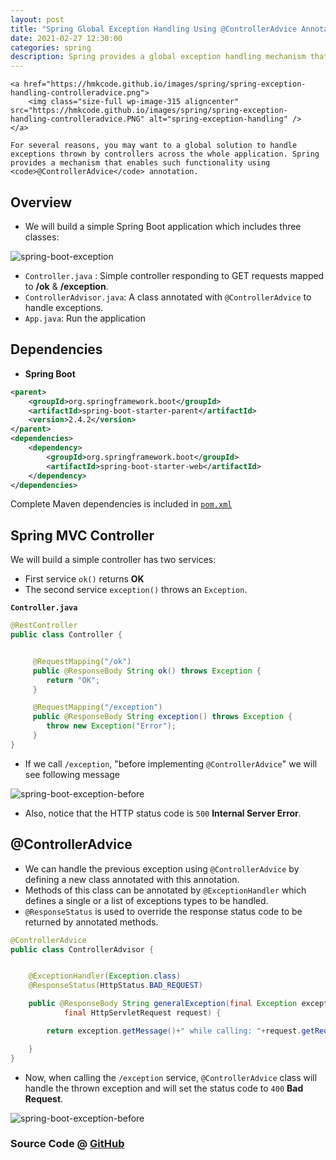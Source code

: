 ```yaml
---
layout: post
title: "Spring Global Exception Handling Using @ControllerAdvice Annotation"
date: 2021-02-27 12:30:00
categories: spring
description: Spring provides a global exception handling mechanism that can be implemented across the whole application using @ControllerAdvice annotation
---
```


<p style="text-align: justify;">
	
	<a href="https://hmkcode.github.io/images/spring/spring-exception-handling-controlleradvice.png">
		<img class="size-full wp-image-315 aligncenter" src="https://hmkcode.github.io/images/spring/spring-exception-handling-controlleradvice.PNG" alt="spring-exception-handling" />
	</a>
	
	For several reasons, you may want to a global solution to handle exceptions thrown by controllers across the whole application. Spring provides a mechanism that enables such functionality using <code>@ControllerAdvice</code> annotation.
</p>

## Overview

- We will build a simple Spring Boot application which includes three classes:

![spring-boot-exception](https://hmkcode.github.io/images/spring/spring-exception-handling-controlleradvice-project.PNG "spring-boot-exception")

- `Controller.java` : Simple controller responding to GET requests mapped to **/ok** & **/exception**.
- `ControllerAdvisor.java`: A class annotated with `@ControllerAdvice` to handle exceptions.
- `App.java`: Run the application

## Dependencies

- **Spring Boot**

```xml
<parent>
	<groupId>org.springframework.boot</groupId>
	<artifactId>spring-boot-starter-parent</artifactId>
	<version>2.4.2</version>
</parent>
<dependencies>
	<dependency>
		<groupId>org.springframework.boot</groupId>
		<artifactId>spring-boot-starter-web</artifactId>
	</dependency>
</dependencies>
```

Complete Maven dependencies is included in [`pom.xml`](https://github.com/hmkcode/Spring-Framework/blob/master/spring-exception-controlleradvice/pom.xml)

## Spring MVC Controller

We will build a simple controller has two services:

- First service `ok()` returns **OK**
- The second service `exception()` throws an `Exception`.

**`Controller.java`**

```java
@RestController
public class Controller {


	 @RequestMapping("/ok")
	 public @ResponseBody String ok() throws Exception {
	  	return "OK";
	 }

	 @RequestMapping("/exception")
	 public @ResponseBody String exception() throws Exception {
	  	throw new Exception("Error");
	 }
}
```

- If we call `/exception`, "before implementing `@ControllerAdvice`" we will see following message

![spring-boot-exception-before](https://hmkcode.github.io/images/spring/spring-exception-handling-controlleradvice-before.png "spring-boot-exception-before")

- Also, notice that the HTTP status code is `500` **Internal Server Error**.

## @ControllerAdvice

- We can handle the previous exception using `@ControllerAdvice` by defining a new class annotated with this annotation.
- Methods of this class can be annotated by `@ExceptionHandler` which defines a single or a list of exceptions types to be handled.
- `@ResponseStatus` is used to override the response status code to be returned by annotated methods.

```java
@ControllerAdvice
public class ControllerAdvisor {


	@ExceptionHandler(Exception.class)
	@ResponseStatus(HttpStatus.BAD_REQUEST)

	public @ResponseBody String generalException(final Exception exception,
			final HttpServletRequest request) {

		return exception.getMessage()+" while calling: "+request.getRequestURI();

	}
}
```

- Now, when calling the `/exception` service, `@ControllerAdvice` class will handle the thrown exception and will set the status code to `400` **Bad Request**.

![spring-boot-exception-before](https://hmkcode.github.io/images/spring/spring-exception-handling-controlleradvice-after.png "spring-boot-exception-after")

### Source Code @ [GitHub](https://github.com/hmkcode/Spring-Framework/tree/master/spring-exception-controlleradvice)
